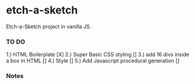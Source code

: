 # etch-a-sketch
Etch-a-Sketch project in vanilla JS.

### TO DO ###
1.) HTML Boilerplate                      [X]
2.) Super Basic CSS styling               []
3.) add 16 divs inside a box in HTML      []
4.) Style                                 []
5.) Add Javascript procedural generation  []


### Notes ###
